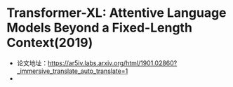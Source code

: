 # Transformer-XL: Attentive Language Models Beyond a Fixed-Length Context(2019)
- 论文地址：https://ar5iv.labs.arxiv.org/html/1901.02860?_immersive_translate_auto_translate=1
- 
